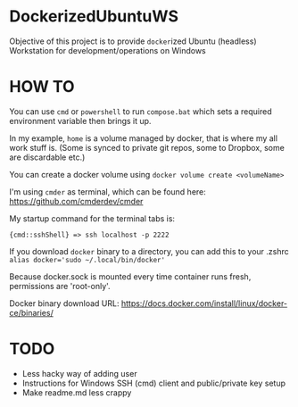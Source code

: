# DockerizedUbuntuWS
Objective of this project is to provide `docker`ized Ubuntu (headless) Workstation for development/operations on Windows

# HOW TO
You can use `cmd` or `powershell` to run `compose.bat` which sets a required environment variable then brings it up.

In my example, `home` is a volume managed by docker, that is where my all work stuff is. (Some is synced to private git repos, some to Dropbox, some are discardable etc.)

You can create a docker volume using `docker volume create <volumeName>`

I'm using `cmder` as terminal, which can be found here: https://github.com/cmderdev/cmder

My startup command for the terminal tabs is: 
```
{cmd::sshShell} => ssh localhost -p 2222
```

If you download `docker` binary to a directory, you can add this to your .zshrc
`alias docker='sudo ~/.local/bin/docker'`

Because docker.sock is mounted every time container runs fresh, permissions are 'root-only'. 

Docker binary download URL:
https://docs.docker.com/install/linux/docker-ce/binaries/

# TODO 
- Less hacky way of adding user
- Instructions for Windows SSH (cmd) client and public/private key setup
- Make readme.md less crappy
